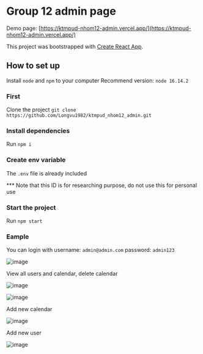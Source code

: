 # Group 12 admin page

Demo page: [https://ktmpud-nhom12-admin.vercel.app/](https://ktmpud-nhom12-admin.vercel.app/)

This project was bootstrapped with [Create React App](https://github.com/facebook/create-react-app).

## How to set up

Install `node` and `npm` to your computer
Recommend version: `node 16.14.2` 

### First

Clone the project 
`git clone https://github.com/Longvu1982/ktmpud_nhom12_admin.git`

### Install dependencies
Run `npm i`

### Create env variable

The `.env` file is already included

*** Note that this ID is for researching purpose, do not use this for personal use


### Start the project

Run `npm start`

### Eample

You can login with
username:  `admin@admin.com`
password: `admin123`

![image](https://user-images.githubusercontent.com/89139559/218323994-858b3361-ad52-40b9-bdd3-43a2d058e59b.png)

View all users and calendar, delete calendar

![image](https://user-images.githubusercontent.com/89139559/218324035-bc1a9ed3-d481-431a-93d0-a16fb8e6561b.png)

![image](https://user-images.githubusercontent.com/89139559/218324048-77d4c688-31db-4c98-a314-ce6bb3f8520d.png)

Add new calendar

![image](https://user-images.githubusercontent.com/89139559/218324060-fa1df950-6f19-4edc-9895-831b2d589145.png)

Add new user

![image](https://user-images.githubusercontent.com/89139559/218324070-a539cd8a-a62c-4fef-af44-3c07ec9c4081.png)
